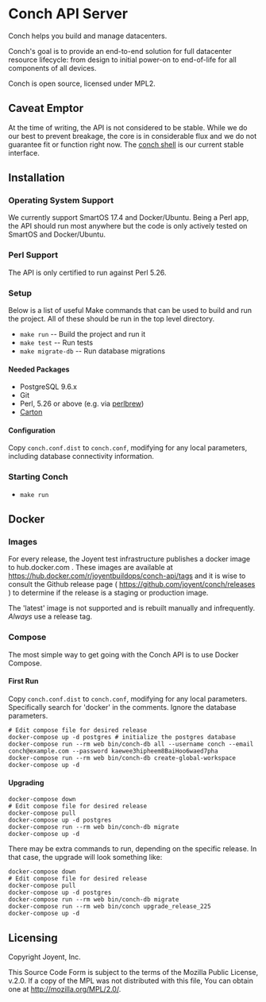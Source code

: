 # Conch API Server

Conch helps you build and manage datacenters.

Conch's goal is to provide an end-to-end solution for full datacenter resource
lifecycle: from design to initial power-on to end-of-life for all components of
all devices.

Conch is open source, licensed under MPL2.

## Caveat Emptor

At the time of writing, the API is not considered to be stable. While we do our
best to prevent breakage, the core is in considerable flux and we do not
guarantee fit or function right now. The [conch
shell](https://github.com/joyent/conch-shell) is our current stable interface.

## Installation

### Operating System Support

We currently support SmartOS 17.4 and Docker/Ubuntu. Being a Perl app, the API
should run most anywhere but the code is only actively tested on SmartOS and
Docker/Ubuntu.

### Perl Support

The API is only certified to run against Perl 5.26.

### Setup

Below is a list of useful Make commands that can be used to build and run the
project. All of these should be run in the top level directory.

* `make run` -- Build the project and run it
* `make test` -- Run tests
* `make migrate-db` -- Run database migrations

#### Needed Packages

* PostgreSQL 9.6.x
* Git
* Perl, 5.26 or above (e.g. via [perlbrew](https://perlbrew.pl/))
* [Carton](https://metacpan.org/dist/Carton)

#### Configuration

Copy `conch.conf.dist` to `conch.conf`, modifying for any local parameters,
including database connectivity information.

### Starting Conch

* `make run`

## Docker

### Images

For every release, the Joyent test infrastructure publishes a docker image to
hub.docker.com . These images are available at
https://hub.docker.com/r/joyentbuildops/conch-api/tags and it is wise to
consult the Github release page ( https://github.com/joyent/conch/releases ) to
determine if the release is a staging or production image.

The 'latest' image is not supported and is rebuilt manually and infrequently.
*Always* use a release tag.

### Compose

The most simple way to get going with the Conch API is to use Docker Compose.

#### First Run

Copy `conch.conf.dist` to `conch.conf`, modifying for any local parameters.
Specifically search for 'docker' in the comments. Ignore the database
parameters.


```
# Edit compose file for desired release
docker-compose up -d postgres # initialize the postgres database
docker-compose run --rm web bin/conch-db all --username conch --email conch@example.com --password kaewee3hipheem8BaiHoo6waed7pha
docker-compose run --rm web bin/conch-db create-global-workspace
docker-compose up -d
```

#### Upgrading

```
docker-compose down
# Edit compose file for desired release
docker-compose pull
docker-compose up -d postgres
docker-compose run --rm web bin/conch-db migrate
docker-compose up -d
```

There may be extra commands to run, depending on the specific release. In that
case, the upgrade will look something like:

```
docker-compose down
# Edit compose file for desired release
docker-compose pull
docker-compose up -d postgres
docker-compose run --rm web bin/conch-db migrate
docker-compose run --rm web bin/conch upgrade_release_225
docker-compose up -d
```


## Licensing

Copyright Joyent, Inc.

This Source Code Form is subject to the terms of the Mozilla Public License,
v.2.0. If a copy of the MPL was not distributed with this file, You can obtain
one at <http://mozilla.org/MPL/2.0/>.
